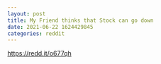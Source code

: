 ```yaml
--- 
layout: post 
title: My Friend thinks that Stock can go down 
date: 2021-06-22 1624429845 
categories: reddit 
--- 
```

https://redd.it/o677qh
